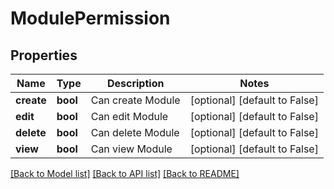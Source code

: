 # ModulePermission

## Properties
Name | Type | Description | Notes
------------ | ------------- | ------------- | -------------
**create** | **bool** | Can create Module | [optional] [default to False]
**edit** | **bool** | Can edit Module | [optional] [default to False]
**delete** | **bool** | Can delete Module | [optional] [default to False]
**view** | **bool** | Can view Module | [optional] [default to False]

[[Back to Model list]](../README.md#documentation-for-models) [[Back to API list]](../README.md#documentation-for-api-endpoints) [[Back to README]](../README.md)


